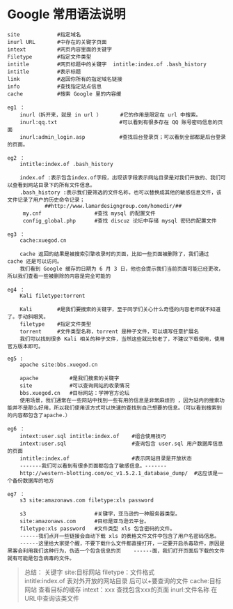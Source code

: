 # Google 常用语法说明

```
site			#指定域名		
inurl URL 		#中存在的关键字页面	
intext 			#网页内容里面的关键字
Filetype 		#指定文件类型
intitle 		#网页标题中的关键字  intitle:index.of .bash_history
intitle 		#表示标题	
link 			#返回你所有的指定域名链接
info 			#查找指定站点信息
cache 			#搜索 Google 里的内容缓
```


	eg1 ：
		inurl（拆开来，就是 in url ）	   #它的作用是限定在 url 中搜索。
		inurl:qq.txt					#可以看到有很多存在 QQ 账号密码信息的页面
		inurl:admin_login.asp			#查找后台登录页；可以看到全部都是后台登录的页面。
	
	eg2 ：      
		intitle:index.of .bash_history
		
		index.of :表示包含index.of字段，出现该字段表示网站目录是对我们开放的、我们可以查看到网站目录下的所有文件信息。
		.bash_history :表示我们要筛选的文件名称，也可以替换成其他的敏感信息文件，该文件记录了用户的历史命令记录；   
				##http://www.lamardesigngroup.com/homedir/##
		 my.cnf					#查找 mysql 的配置文件
		 config_global.php		#查找 discuz 论坛中存储 mysql 密码的配置文件
	
	eg3	：
		cache:xuegod.cn
		
		cache 返回的结果是被搜索引擎收录时的页面，比如一些页面被删除了，我们通过 cache 还是可以访问。
		我们看到 Google 缓存的日期为 6 月 3 日，他也会提示我们当前页面可能已经更改，所以我们查看一些被删除的内容是完全可能的
	
	eg4	：
		Kali filetype:torrent
		
		Kali 		#是我们要搜索的关键字，至于同学们关心什么奇怪的内容老师就不知道了。手动斜眼笑。
		filetype 	#指定文件类型
		torrent 	#文件类型名称，torrent 是种子文件，可以填写任意扩展名
		我们可以找到很多 Kali 相关的种子文件，当然这些就比较老了，不建议下载使用，使用官方版本即可。
	
	eg5	:
		apache site:bbs.xuegod.cn
		
		apache 			#是我们搜索的关键字
		site 			#可以查询网站的收录情况
		bbs.xuegod.cn   #目标网站：学神官方论坛
		使用场景，我们通常在一些网站中找到一些有用的信息是非常麻烦的 ，因为站内的搜索功能并不是那么好用，所以我们使用该方式可以快速的查找到自己想要的信息。（可以看到搜索到的内容都包含了apache.）

```
eg6	：
	intext:user.sql intitle:index.of	#组合使用技巧
	intext:user.sql 					#查询包含 user.sql 用户数据库信息的页面
	intitle:index.of 					#表示网站目录是开放状态
	-------我们可以看到有很多页面都包含了敏感信息。-------
	http://western-blotting.com/oc_v1.5.2.1_database_dump/	#这应该是一个备份数据库的地方
```

	eg7	：
		s3 site:amazonaws.com filetype:xls password
		
		s3 						#关键字，亚马逊的一种服务器类型。
		site:amazonaws.com 		#目标是亚马逊云平台。
		filetype:xls password 	#文件类型 xls 包含密码的文件。
		------我们点开一些链接会自动下载 xls 的表格文件文件中包含了用户名密码信息。
		------这里给大家提个醒，不要下载什么文件都直接打开，一定要开启杀毒软件，原因是黑客会利用我们这种行为，伪造一个包含信息的页	------面，我们打开页面后下载的文件就有可能是包含病毒的文件。

> 总结：	关键字 site:目标网站 filetype：文件格式    
> 				intitle:index.of 表对外开放的网站目录 后可以+要查询的文件
> 				cache:目标网站 			查看目标的缓存
> 				intext：xxx 				   查找包含xxx的页面
> 				inurl:文件名称 		   	在URL中查询该类文件